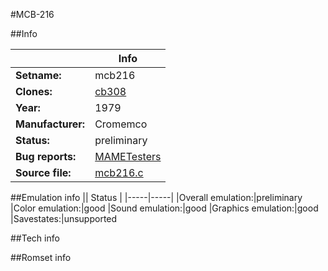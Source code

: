 #MCB-216

##Info

||Info|
|-----|-----|
|**Setname:**|mcb216
|**Clones:**|[cb308](cb308.md)
|**Year:**|1979
|**Manufacturer:**|Cromemco
|**Status:**|preliminary
|**Bug reports:**|[MAMETesters](http://mametesters.org/view_all_set.php?type=1&temporary=y&search=mcb216.c)
|**Source file:**|[mcb216.c](https://github.com/mamedev/mame/blob/master/src/mess/drivers/mcb216.c)

##Emulation info
|| Status |
|-----|-----|
|Overall emulation:|preliminary
|Color emulation:|good
|Sound emulation:|good
|Graphics emulation:|good
|Savestates:|unsupported

##Tech info

##Romset info

<!--- START OF EDITED COMMENT DO NOT TOUCH TEXT ABOVE-->
